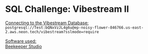 # SQL Challenge: Vibestream II

<u>Connecting to the Vibestream Database:</u>  
`postgresql://Test:bQNxVzJL4g6u@ep-noisy-flower-846766.us-east-2.aws.neon.tech/vibestream?sslmode=require`

<u>Software used:</u>  
[Beekeeper Studio](https://www.beekeeperstudio.io/)

